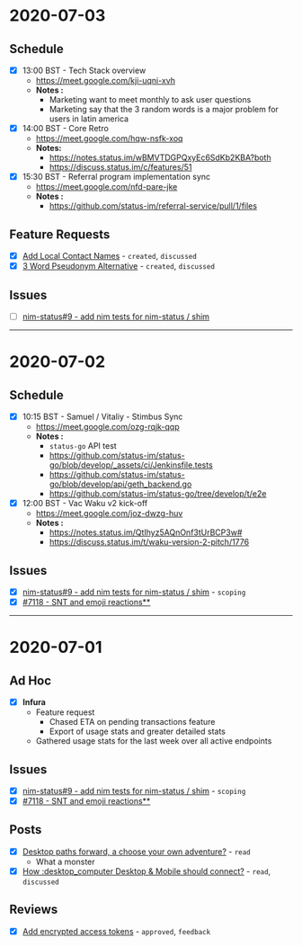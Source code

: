 # 2020-07-03

## Schedule

- [x] 13:00 BST - Tech Stack overview
   - https://meet.google.com/kji-uqni-xvh
   - **Notes :**
     - Marketing want to meet monthly to ask user questions
     - Marketing say that the 3 random words is a major problem for users in latin america
- [x] 14:00 BST - Core Retro
   - https://meet.google.com/hqw-nsfk-xoq
   - **Notes:**
     - https://notes.status.im/wBMVTDGPQxyEc6SdKb2KBA?both
     - https://discuss.status.im/c/features/51
- [x] 15:30 BST - Referral program implementation sync
   - https://meet.google.com/nfd-pare-jke
   - **Notes :**
     - https://github.com/status-im/referral-service/pull/1/files

## Feature Requests

- [x] [Add Local Contact Names](https://discuss.status.im/t/add-local-contact-names/1789) - `created`, `discussed`
- [x] [3 Word Pseudonym Alternative](https://discuss.status.im/t/add-local-contact-names/1792) - `created`, `discussed`
   
## Issues

- [ ] [nim-status#9 - add nim tests for nim-status / shim](https://github.com/status-im/nim-status/issues/9)

---

# 2020-07-02

## Schedule

- [x] 10:15 BST - Samuel / Vitaliy - Stimbus Sync
   -  https://meet.google.com/ozg-rqjk-qqp
   - **Notes :**
     - `status-go` API test
     - https://github.com/status-im/status-go/blob/develop/_assets/ci/Jenkinsfile.tests
     - https://github.com/status-im/status-go/blob/develop/api/geth_backend.go
     - https://github.com/status-im/status-go/tree/develop/t/e2e
- [x] 12:00 BST - Vac Waku v2 kick-off
   - https://meet.google.com/joz-dwzg-huv
   - **Notes :**
      - https://notes.status.im/QtIhyz5AQnOnf3tUrBCP3w#
      - https://discuss.status.im/t/waku-version-2-pitch/1776

## Issues

- [x] [nim-status#9 - add nim tests for nim-status / shim](https://github.com/status-im/nim-status/issues/9) - `scoping`
- [x] [#7118 - SNT and emoji reactions**](https://github.com/status-im/status-react/issues/7118)

---

# 2020-07-01

## Ad Hoc

- [x] **Infura**
   - Feature request
     - Chased ETA on pending transactions feature
     - Export of usage stats and greater detailed stats
   - Gathered usage stats for the last week over all active endpoints

## Issues

- [x] [nim-status#9 - add nim tests for nim-status / shim](https://github.com/status-im/nim-status/issues/9) - `scoping`
- [x] [#7118 - SNT and emoji reactions**](https://github.com/status-im/status-react/issues/7118)

## Posts

- [x] [Desktop paths forward, a choose your own adventure?](https://discuss.status.im/t/desktop-paths-forward-a-choose-your-own-adventure/1666) - `read`
   - What a monster
- [x] [How :desktop_computer Desktop & Mobile should connect?](https://discuss.status.im/t/how-desktop-mobile-should-connect/1668) - `read`, `discussed`

## Reviews

- [x] [Add encrypted access tokens](https://github.com/status-im/specs/pull/143) - `approved`, `feedback`
